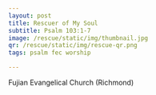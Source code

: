 ```yaml
---
layout: post
title: Rescuer of My Soul
subtitle: Psalm 103:1-7
image: /rescue/static/img/thumbnail.jpg
qr: /rescue/static/img/rescue-qr.png
tags: psalm fec worship

---
```

Fujian Evangelical Church (Richmond)
